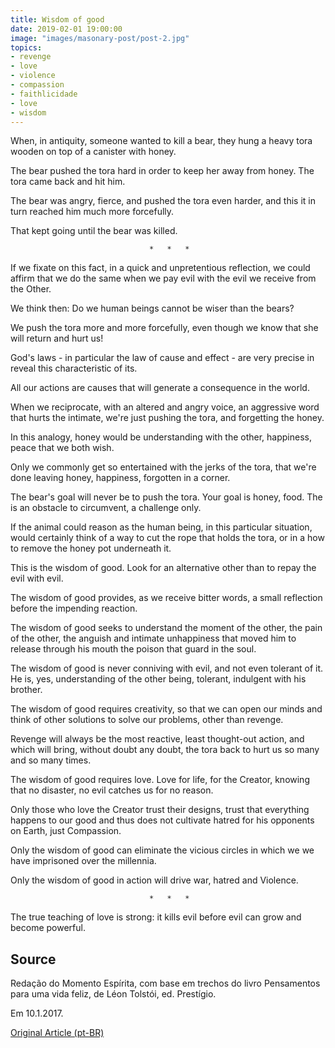 ```yaml
---
title: Wisdom of good
date: 2019-02-01 19:00:00
image: "images/masonary-post/post-2.jpg"
topics: 
- revenge
- love
- violence
- compassion
- faithlicidade
- love
- wisdom
---
```


When, in antiquity, someone wanted to kill a bear, they hung a heavy tora
wooden on top of a canister with honey.

The bear pushed the tora hard in order to keep her away from honey. The tora came back and
hit him.

The bear was angry, fierce, and pushed the tora even harder, and this
it in turn reached him much more forcefully.

That kept going until the bear was killed.

                                   *   *   *

If we fixate on this fact, in a quick and unpretentious reflection, we could
affirm that we do the same when we pay evil with the evil we receive from the
Other.

We think then: Do we human beings cannot be wiser than
the bears?

We push the tora more and more forcefully, even though we know that she will return and
hurt us!

God's laws - in particular the law of cause and effect - are very precise in
reveal this characteristic of its.

All our actions are causes that will generate a consequence in the world.

When we reciprocate, with an altered and angry voice, an aggressive word that
hurts the intimate, we're just pushing the tora, and forgetting the honey.

In this analogy, honey would be understanding with the other, happiness, peace that
we both wish.

Only we commonly get so entertained with the jerks of the tora, that we're done
leaving honey, happiness, forgotten in a corner.

The bear's goal will never be to push the tora. Your goal is honey, food. The
is an obstacle to circumvent, a challenge only.

If the animal could reason as the human being, in this particular situation,
would certainly think of a way to cut the rope that holds the tora, or in a
how to remove the honey pot underneath it.

This is the wisdom of good. Look for an alternative other than to repay the
evil with evil.

The wisdom of good provides, as we receive bitter words, a small
reflection before the impending reaction.

The wisdom of good seeks to understand the moment of the other, the pain of the other, the
anguish and intimate unhappiness that moved him to release through his mouth the poison that
guard in the soul.

The wisdom of good is never conniving with evil, and not even tolerant of it.
He is, yes, understanding of the other being, tolerant, indulgent with his brother.

The wisdom of good requires creativity, so that we can open our minds and
think of other solutions to solve our problems, other than revenge.

Revenge will always be the most reactive, least thought-out action, and which will bring, without
doubt any doubt, the tora back to hurt us so many and so many times.

The wisdom of good requires love. Love for life, for the Creator, knowing that
no disaster, no evil catches us for no reason.

Only those who love the Creator trust their designs, trust that everything happens to
our good and thus does not cultivate hatred for his opponents on Earth, just
Compassion.

Only the wisdom of good can eliminate the vicious circles in which we
we have imprisoned over the millennia.

Only the wisdom of good in action will drive war, hatred and
Violence.

                                   *   *   *

The true teaching of love is strong: it kills evil before evil can
grow and become powerful.

## Source
Redação do Momento Espírita, com base em
trechos do livro Pensamentos para uma vida feliz,
de Léon Tolstói, ed. Prestígio.

Em 10.1.2017.

[Original Article (pt-BR)](http://momento.com.br/pt/ler_texto.php?id=4996)
